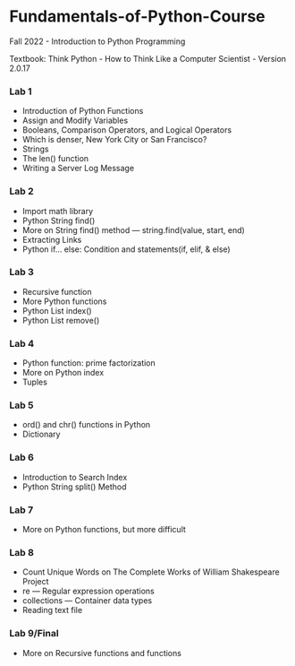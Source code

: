 # Fundamentals-of-Python-Course
Fall 2022 - Introduction to Python Programming

<p>Textbook: Think Python - How to Think Like a Computer Scientist - Version 2.0.17</p>

<h3> Lab 1 </h3>
<ul>
  <li>Introduction of Python Functions</li>
  <li>Assign and Modify Variables</li>
  <li>Booleans, Comparison Operators, and Logical Operators</li>
  <li>Which is denser, New York City or San Francisco?</li>
  <li>Strings</li>
  <li>The len() function</li>
  <li>Writing a Server Log Message</li>
</ul>

<h3> Lab 2 </h3>
<ul>
  <li>Import math library</li>
  <li>Python String find()</li>
  <li>More on String find() method — string.find(value, start, end)</li>
  <li>Extracting Links</li>
  <li>Python if… else: Condition and statements(if, elif, & else)</li>
</ul>

<h3> Lab 3 </h3>
<ul>
  <li>Recursive function</li>
  <li>More Python functions</li>
  <li>Python List index()</li>
  <li>Python List remove()</li>
</ul>

<h3> Lab 4 </h3>
<ul>
  <li>Python function: prime factorization</li>
  <li>More on Python index</li>
  <li>Tuples</li>
</ul>

<h3> Lab 5 </h3>
<ul>
  <li>ord() and chr() functions in Python</li>
  <li>Dictionary</li>
</ul>

<h3> Lab 6 </h3>
<ul>
  <li>Introduction to Search Index</li>
  <li>Python String split() Method</li>
</ul>

<h3> Lab 7 </h3>
<ul>
  <li>More on Python functions, but more difficult</li>
</ul>

<h3> Lab 8 </h3>
<ul>
  <li>Count Unique Words on The Complete Works of William Shakespeare Project</li>
  <li>re — Regular expression operations</li>
  <li>collections — Container data types</li>
  <li>Reading text file</li>
</ul>

<h3> Lab 9/Final </h3>
<ul>
  <li>More on Recursive functions and functions</li>
</ul>



